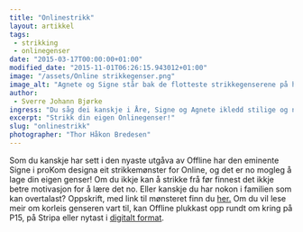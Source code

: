 ```yaml
---
title: "Onlinestrikk"
layout: artikkel
tags: 
 - strikking
 - onlinegenser
date: "2015-03-17T00:00:00+01:00"
modified_date: "2015-11-01T06:26:15.943012+01:00"
image: "/assets/Online strikkegenser.png"
image_alt: "Agnete og Signe står bak de flotteste strikkegenserene på haugen."
author:
 - Sverre Johann Bjørke
ingress: "Du såg dei kanskje i Åre, Signe og Agnete ikledd stilige og nystrikka ullgenserar? Tenkte du \"Åh, ein slik har eg og lyst på!\"? Vel, då har vi gode nyheiter til deg, mønsteret og oppskrift er tilgjengeleg på Online-wikien!"
excerpt: "Strikk din eigen Onlinegenser!"
slug: "onlinestrikk"
photographer: "Thor Håkon Bredesen"
---
```

Som du kanskje har sett i den nyaste utgåva av Offline har den eminente Signe i proKom designa eit strikkemønster for Online, og det er no mogleg å lage din eigen genser! Om du ikkje kan å strikke frå før finnest det ikkje betre motivasjon for å lære det no. Eller kanskje du har nokon i familien som kan overtalast? Oppskrift, med link til mønsteret finn du [her.](https://online.ntnu.no/wiki/online/info/trivia/strikkegenser/) Om du vil lese meir om korleis genseren vart til, kan Offline plukkast opp rundt om kring på P15, på Stripa eller nytast i [digitalt format](https://online.ntnu.no/media/images/offline/offline_februar_web.pdf).